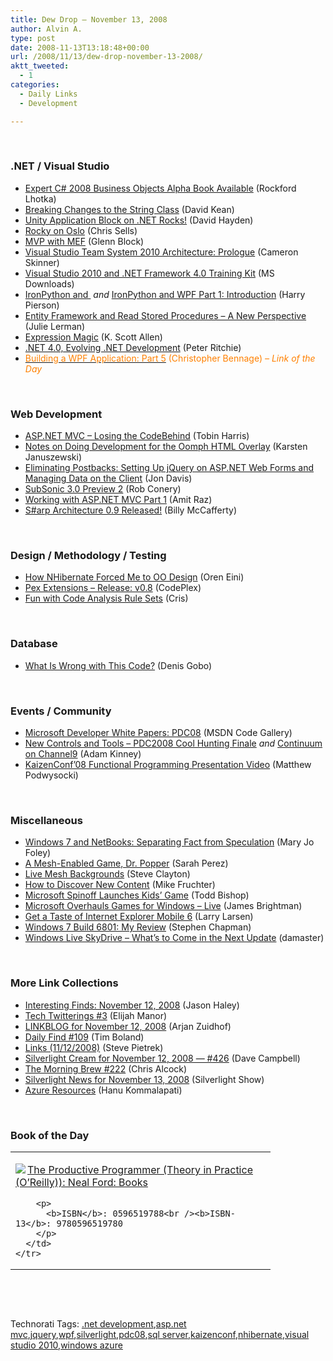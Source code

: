 ```yaml
---
title: Dew Drop – November 13, 2008
author: Alvin A.
type: post
date: 2008-11-13T13:18:48+00:00
url: /2008/11/13/dew-drop-november-13-2008/
aktt_tweeted:
  - 1
categories:
  - Daily Links
  - Development

---
```

&#160;

### .NET / Visual Studio

  * <a target="_blank" href="http://www.lhotka.net/weblog/ExpertC2008BusinessObjectsAlphaBookAvailable.aspx">Expert C# 2008 Business Objects Alpha Book Available</a> (Rockford Lhotka)
  * <a target="_blank" href="http://davesbox.com/archive/2008/11/12/breaking-changes-to-the-string-class.aspx">Breaking Changes to the String Class</a> (David Kean)
  * <a target="_blank" href="http://codebetter.com/blogs/david.hayden/archive/2008/11/12/unity-application-block-on-net-rocks.aspx">Unity Application Block on .NET Rocks!</a> (David Hayden)
  * <a target="_blank" href="http://www.sellsbrothers.com/news/showTopic.aspx?ixTopic=2212">Rocky on Oslo</a> (Chris Sells)
  * <a target="_blank" href="http://blogs.msdn.com/gblock/archive/2008/11/12/mvp-with-mef.aspx">MVP with MEF</a> (Glenn Block)
  * <a target="_blank" href="http://blogs.msdn.com/camerons/archive/2008/11/10/testing-draft-to-blog.aspx">Visual Studio Team System 2010 Architecture: Prologue</a> (Cameron Skinner)
  * <a target="_blank" href="http://www.microsoft.com/downloads/details.aspx?familyid=752cb725-969b-4732-a383-ed5740f02e93&displaylang=en&tm">Visual Studio 2010 and .NET Framework 4.0 Training Kit</a> (MS Downloads)
  * <a target="_blank" href="http://devhawk.net/2008/11/13/IronPython+And+LtInsert+MSFT+Technology+Heregt.aspx">IronPython and <Insert MSFT Technology Here></a>&#160;_and_&#160;<a target="_blank" href="http://devhawk.net/2008/11/13/IronPython+And+WPF+Part+1+Introduction.aspx">IronPython and WPF Part 1: Introduction</a> (Harry Pierson)
  * <a target="_blank" href="http://www.thedatafarm.com/blog/2008/11/12/EntityFrameworkAndReadStoredProceduresANewPerspective.aspx">Entity Framework and Read Stored Procedures &#8211; A New Perspective</a> (Julie Lerman)
  * <a target="_blank" href="http://odetocode.com/Blogs/scott/archive/2008/11/12/12328.aspx">Expression Magic</a> (K. Scott Allen)
  * <a target="_blank" href="http://msmvps.com/blogs/peterritchie/archive/2008/11/12/net-4-0-evolving-net-development.aspx">.NET 4.0, Evolving .NET Development</a> (Peter Ritchie)
  * <a target="_blank" href="http://devlicio.us/blogs/christopher_bennage/archive/2008/11/13/building-a-wpf-application-part-5.aspx"><font color="#ff8000">Building a WPF Application: Part 5</font></a> <font color="#ff8000">(Christopher Bennage)<em> – Link of the Day</em></font>

&#160;

### Web Development

  * <a target="_blank" href="http://www.tobinharris.com/2008/11/11/asp-net-mvc-losing-the-codebehind">ASP.NET MVC &#8211; Losing the CodeBehind</a> (Tobin Harris)
  * <a target="_blank" href="http://www.rhizohm.net//irhetoric/blog/71/default.aspx">Notes on Doing Development for the Oomph HTML Overlay</a> (Karsten Januszewski)
  * <a target="_blank" href="http://dotnet.dzone.com/news/eliminating-postbacks-setting-">Eliminating Postbacks: Setting Up jQuery on ASP.NET Web Forms and Managing Data on the Client</a> (Jon Davis)
  * <a target="_blank" href="http://blog.wekeroad.com/blog/subsonic-3-0-preview-2/">SubSonic 3.0 Preview 2</a> (Rob Conery)
  * <a target="_blank" href="http://www.dev102.com/2008/11/13/working-with-aspnet-mvc-part-1/">Working with ASP.NET MVC Part 1</a> (Amit Raz)
  * <a target="_blank" href="http://devlicio.us/blogs/billy_mccafferty/archive/2008/11/12/s-arp-architecture-0-9-released.aspx">S#arp Architecture 0.9 Released!</a> (Billy McCafferty)

&#160;

### Design / Methodology / Testing

  * <a target="_blank" href="http://ayende.com/Blog/archive/2008/11/12/how-nhibernate-forced-me-to-oo-design.aspx">How NHibernate Forced Me to OO Design</a> (Oren Eini)
  * <a target="_blank" href="http://www.codeplex.com/Pex/Release/ProjectReleases.aspx?ReleaseId=19304">Pex Extensions &#8211; Release: v0.8</a> (CodePlex)
  * <a target="_blank" href="http://blogs.msdn.com/fxcop/archive/2008/11/12/fun-with-code-analysis-rulesets.aspx">Fun with Code Analysis Rule Sets</a> (Cris)

&#160;

### Database

  * <a target="_blank" href="http://blogs.lessthandot.com/index.php/DataMgmt/DataDesign/what-is-wrong-with-this-code">What Is Wrong with This Code?</a> (Denis Gobo)

&#160;

### Events / Community

  * <a target="_blank" href="http://code.msdn.microsoft.com/PDC08WhitePapers/Release/ProjectReleases.aspx?ReleaseId=1797">Microsoft Developer White Papers: PDC08</a> (MSDN Code Gallery)
  * <a target="_blank" href="http://adamkinney.com/blog/378/default.aspx">New Controls and Tools &#8211; PDC2008 Cool Hunting Finale</a>&#160;_and_&#160;<a target="_blank" href="http://adamkinney.com/blog/379/default.aspx">Continuum on Channel9</a> (Adam Kinney)
  * <a target="_blank" href="http://codebetter.com/blogs/matthew.podwysocki/archive/2008/11/12/kaizenconf-08-functional-programming-presentation-video.aspx">KaizenConf&#8217;08 Functional Programming Presentation Video</a> (Matthew Podwysocki)

&#160;

### Miscellaneous

  * <a target="_blank" href="http://blogs.zdnet.com/microsoft/?p=1710">Windows 7 and NetBooks: Separating Fact from Speculation</a> (Mary Jo Foley)
  * <a target="_blank" href="http://on10.net/blogs/sarahintampa/A-Mesh-Enabled-Game-Dr-Popper/">A Mesh-Enabled Game, Dr. Popper</a> (Sarah Perez)
  * <a target="_blank" href="http://blogs.msdn.com/stevecla01/archive/2008/11/12/live-mesh-backgrounds.aspx">Live Mesh Backgrounds</a> (Steve Clayton)
  * <a target="_blank" href="http://www.louisgray.com/live/2008/11/how-to-discover-new-content.html">How to Discover New Content</a> (Mike Fruchter)
  * <a target="_blank" href="http://www.techflash.com/microsoft/Microsoft_spinoff_launches_game34378809.html">Microsoft Spinoff Launches Kids&#8217; Game</a> (Todd Bishop)
  * <a target="_blank" href="http://www.gamedaily.com/articles/news/microsoft-overhauls-games-for-windows-ndash-live-/?biz=1">Microsoft Overhauls Games for Windows – Live</a> (James Brightman)
  * <a target="_blank" href="http://on10.net/blogs/larry/Get-a-Taste-of-Internet-Explorer-Mobile-6/">Get a Taste of Internet Explorer Mobile 6</a> (Larry Larsen)
  * <a target="_blank" href="http://uxevangelist.blogspot.com/2008/11/windows-7-build-6801-my-review.html">Windows 7 Build 6801: My Review</a> (Stephen Chapman)
  * <a target="_blank" href="http://feedproxy.google.com/~r/liveside/~3/7kV-WUqahSE/windows-live-skydrive-what-s-to-come-in-the-next-update.aspx">Windows Live SkyDrive &#8211; What&#8217;s to Come in the Next Update</a> (damaster)

&#160;

### More Link Collections

  * <a target="_blank" href="http://jasonhaley.com/blog/archive/2008/11/12/142474.aspx">Interesting Finds: November 12, 2008</a> (Jason Haley)
  * <a target="_blank" href="http://webdevdotnet.blogspot.com/2008/11/tech-twitterings-3.html">Tech Twitterings #3</a> (Elijah Manor)
  * <a target="_blank" href="http://www.arjansworld.com/2008/11/12/linkblog-for-november-12-2008/">LINKBLOG for November 12, 2008</a> (Arjan Zuidhof)
  * <a target="_blank" href="http://www.techtoolblog.com/archives/daily-find-109">Daily Find #109</a> (Tim Boland)
  * <a target="_blank" href="http://spietrek.blogspot.com/2008/11/links-11122008.html">Links (11/12/2008)</a> (Steve Pietrek)
  * <a target="_blank" href="http://geekswithblogs.net/WynApseTechnicalMusings/archive/2008/11/12/126988.aspx">Silverlight Cream for November 12, 2008 &#8212; #426</a> (Dave Campbell)
  * <a target="_blank" href="http://blog.cwa.me.uk/2008/11/13/the-morning-brew-222/">The Morning Brew #222</a> (Chris Alcock)
  * <a target="_blank" href="http://www.silverlightshow.net/news/Silverlight-News-for-November-13-2008.aspx">Silverlight News for November 13, 2008</a> (Silverlight Show)
  * <a target="_blank" href="http://blogs.msdn.com/hanuk/archive/2008/11/12/azure-resources.aspx">Azure Resources</a> (Hanu Kommalapati)

&#160;

### Book of the Day

<div style="padding-bottom: 0px; margin: 0px; padding-left: 0px; padding-right: 0px; display: inline; float: none; padding-top: 0px" id="scid:7dc1bd33-94bd-46fd-a20b-0131235bcd47:d1ee985b-16af-4d6a-a9dd-ce96f21c6977" class="wlWriterEditableSmartContent">
  <table cellspacing="0" cellpadding="2" width="400" border="0" unselectable="on">
    <tr>
      <td valign="top" width="400">
        <p>
          <a title="The Productive Programmer (Theory in Practice (O'Reilly)): Neal Ford: Books" href="http://www.amazon.com/exec/obidos/ASIN/0596519788/alvinashcraft-20"><img data-recalc-dims="1" decoding="async" src="https://i0.wp.com/images.amazon.com/images/P/0596519788.01.MZZZZZZZ.jpg?w=660" border="0" align="left" style="float:left" />The Productive Programmer (Theory in Practice (O&#8217;Reilly)): Neal Ford: Books</a>
        </p>
        
        <p>
          <b>ISBN</b>: 0596519788<br /><b>ISBN-13</b>: 9780596519780
        </p>
      </td>
    </tr>
  </table>
</div>

&#160;

<div style="padding-bottom: 0px; margin: 0px; padding-left: 0px; padding-right: 0px; display: inline; float: none; padding-top: 0px" id="scid:C16BAC14-9A3D-4c50-9394-FBFEF7A93539:52e2519e-8fff-42d7-b9f9-5cf7cab2e4d1" class="wlWriterEditableSmartContent">
  <!--dotnetkickit-->
</div>

&#160;

<div style="padding-bottom: 0px; margin: 0px; padding-left: 0px; padding-right: 0px; display: inline; float: none; padding-top: 0px" id="scid:0767317B-992E-4b12-91E0-4F059A8CECA8:006b679c-b597-46ce-a206-d10f6d38d7aa" class="wlWriterEditableSmartContent">
  Technorati Tags: <a href="http://technorati.com/tags/.net+development" rel="tag">.net development</a>,<a href="http://technorati.com/tags/asp.net+mvc" rel="tag">asp.net mvc</a>,<a href="http://technorati.com/tags/jquery" rel="tag">jquery</a>,<a href="http://technorati.com/tags/wpf" rel="tag">wpf</a>,<a href="http://technorati.com/tags/silverlight" rel="tag">silverlight</a>,<a href="http://technorati.com/tags/pdc08" rel="tag">pdc08</a>,<a href="http://technorati.com/tags/sql+server" rel="tag">sql server</a>,<a href="http://technorati.com/tags/kaizenconf" rel="tag">kaizenconf</a>,<a href="http://technorati.com/tags/nhibernate" rel="tag">nhibernate</a>,<a href="http://technorati.com/tags/visual+studio+2010" rel="tag">visual studio 2010</a>,<a href="http://technorati.com/tags/windows+azure" rel="tag">windows azure</a>
</div>